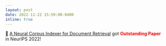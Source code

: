 ```yaml
---
layout: post
date: 2022-11-22 15:59:00-0400
inline: true
---
```



:star2: <a href='https://neurips.cc/virtual/2022/poster/54771'> A Neural Corpus Indexer for Document Retrieval</a>
got <a style="color:red"><b>Outstanding Paper</b></a> in NeurIPS 2022!  

<!-- ---
layout: post
date: 2022-09-15 15:59:00-0400
inline: true
---

We will present three papers: 
<a href='https://neurips.cc/virtual/2022/poster/54771'> A Neural Corpus Indexer for Document Retrieval</a>,
<a href='https://neurips.cc/virtual/2022/poster/54946'>
Understanding Programmatic Weak Supervision via Source-aware Influence Function</a>
and <a href='https://neurips.cc/virtual/2022/poster/54785'> Deep Active Learning by Leveraging Training Dynamics </a>
in NeurIPS 2022. -->
